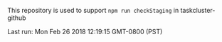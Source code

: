 This repository is used to support `npm run checkStaging` in taskcluster-github

Last run: Mon Feb 26 2018 12:19:15 GMT-0800 (PST)